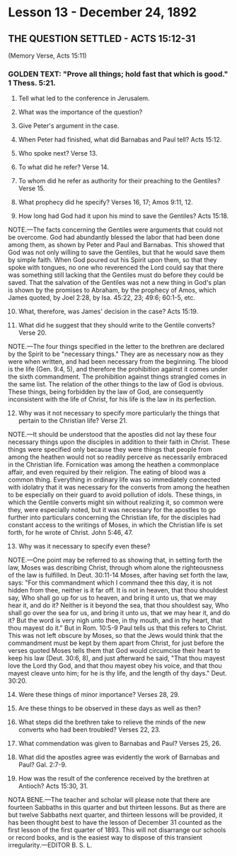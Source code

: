 # Lesson 13 - December 24, 1892
## THE QUESTION SETTLED - ACTS 15:12-31
(Memory Verse, Acts 15:11)

### GOLDEN TEXT: "Prove all things; hold fast that which is good." 1 Thess. 5:21.

1. Tell what led to the conference in Jerusalem.

2. What was the importance of the question?

3. Give Peter's argument in the case.

4. When Peter had finished, what did Barnabas and Paul tell? Acts 15:12.

5. Who spoke next? Verse 13.

6. To what did he refer? Verse 14.

7. To whom did he refer as authority for their preaching to the Gentiles? Verse 15.

8. What prophecy did he specify? Verses 16, 17; Amos 9:11, 12.

9. How long had God had it upon his mind to save the Gentiles? Acts 15:18.

NOTE.—The facts concerning the Gentiles were arguments that could not be overcome. God had abundantly blessed the labor that had been done among them, as shown by Peter and Paul and Barnabas. This showed that God was not only willing to save the Gentiles, but that he would save them by simple faith. When God poured out his Spirit upon them, so that they spoke with tongues, no one who reverenced the Lord could say that there was something still lacking that the Gentiles must do before they could be saved. That the salvation of the Gentiles was not a new thing in God's plan is shown by the promises to Abraham, by the prophecy of Amos, which James quoted, by Joel 2:28, by Isa. 45:22, 23; 49:6; 60:1-5, etc.

10. What, therefore, was James' decision in the case? Acts 15:19.

11. What did he suggest that they should write to the Gentile converts? Verse 20.

NOTE.—The four things specified in the letter to the brethren are declared by the Spirit to be "necessary things." They are as necessary now as they were when written, and had been necessary from the beginning. The blood is the life (Gen. 9:4, 5), and therefore the prohibition against it comes under the sixth commandment. The prohibition against things strangled comes in the same list. The relation of the other things to the law of God is obvious. These things, being forbidden by the law of God, are consequently inconsistent with the life of Christ, for his life is the law in its perfection.

12. Why was it not necessary to specify more particularly the things that pertain to the Christian life? Verse 21.

NOTE.—It should be understood that the apostles did not lay these four necessary things upon the disciples in addition to their faith in Christ. These things were specified only because they were things that people from among the heathen would not so readily perceive as necessarily embraced in the Christian life. Fornication was among the heathen a commonplace affair, and even required by their religion. The eating of blood was a common thing. Everything in ordinary life was so immediately connected with idolatry that it was necessary for the converts from among the heathen to be especially on their guard to avoid pollution of idols. These things, in which the Gentile converts might sin without realizing it, so common were they, were especially noted, but it was necessary for the apostles to go further into particulars concerning the Christian life, for the disciples had constant access to the writings of Moses, in which the Christian life is set forth, for he wrote of Christ. John 5:46, 47.

13. Why was it necessary to specify even these?

NOTE.—One point may be referred to as showing that, in setting forth the law, Moses was describing Christ, through whom alone the righteousness of the law is fulfilled. In Deut. 30:11-14 Moses, after having set forth the law, says: "For this commandment which I command thee this day, it is not hidden from thee, neither is it far off. It is not in heaven, that thou shouldest say, Who shall go up for us to heaven, and bring it unto us, that we may hear it, and do it? Neither is it beyond the sea, that thou shouldest say, Who shall go over the sea for us, and bring it unto us, that we may hear it, and do it? But the word is very nigh unto thee, in thy mouth, and in thy heart, that thou mayest do it." But in Rom. 10:5-9 Paul tells us that this refers to Christ. This was not left obscure by Moses, so that the Jews would think that the commandment must be kept by them apart from Christ, for just before the verses quoted Moses tells them that God would circumcise their heart to keep his law (Deut. 30:6, 8), and just afterward he said, "That thou mayest love the Lord thy God, and that thou mayest obey his voice, and that thou mayest cleave unto him; for he is thy life, and the length of thy days." Deut. 30:20.

14. Were these things of minor importance? Verses 28, 29.

15. Are these things to be observed in these days as well as then?

16. What steps did the brethren take to relieve the minds of the new converts who had been troubled? Verses 22, 23.

17. What commendation was given to Barnabas and Paul? Verses 25, 26.

18. What did the apostles agree was evidently the work of Barnabas and Paul? Gal. 2:7-9.

19. How was the result of the conference received by the brethren at Antioch? Acts 15:30, 31.

NOTA BENE.—The teacher and scholar will please note that there are fourteen Sabbaths in this quarter and but thirteen lessons. But as there are but twelve Sabbaths next quarter, and thirteen lessons will be provided, it has been thought best to have the lesson of December 31 counted as the first lesson of the first quarter of 1893. This will not disarrange our schools or record books, and is the easiest way to dispose of this transient irregularity.—EDITOR B. S. L.